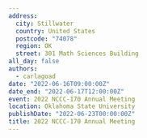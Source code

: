 ```yaml
---
address:
  city: Stillwater
  country: United States
  postcode: "74078"
  region: OK
  street: 301 Math Sciences Building
all_day: false
authors: 
  - carlagoad
date: "2022-06-16T09:00:00Z"
date_end: "2022-06-17T12:00:00Z"
event: 2022 NCCC-170 Annual Meeting
location: Oklahoma State University
publishDate: "2022-06-23T00:00:00Z"
title: 2022 NCCC-170 Annual Meeting
---
```

